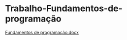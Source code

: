 # Trabalho-Fundamentos-de-programação
[Fundamentos de programação.docx](https://github.com/ThalesBrum/Trabalho-Fundamentos-de-programa-o/files/7604917/Fundamentos.de.programacao.docx)
